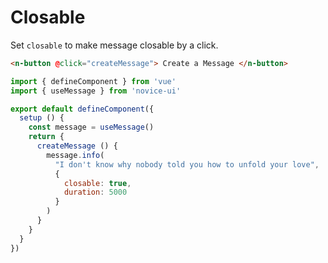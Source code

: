 # Closable

Set `closable` to make message closable by a click.

```html
<n-button @click="createMessage"> Create a Message </n-button>
```

```js
import { defineComponent } from 'vue'
import { useMessage } from 'novice-ui'

export default defineComponent({
  setup () {
    const message = useMessage()
    return {
      createMessage () {
        message.info(
          "I don't know why nobody told you how to unfold your love",
          {
            closable: true,
            duration: 5000
          }
        )
      }
    }
  }
})
```
